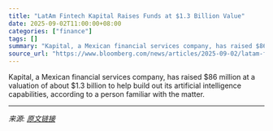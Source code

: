 ```yaml
---
title: "LatAm Fintech Kapital Raises Funds at $1.3 Billion Value"
date: 2025-09-02T11:00:00+08:00
categories: ["finance"]
tags: []
summary: "Kapital, a Mexican financial services company, has raised $86 million at a valuation of about $1.3 billion to help build out its artificial intelligence capabilities, according to a person familiar wi"
source_url: "https://www.bloomberg.com/news/articles/2025-09-02/latam-fintech-kapital-raises-funds-at-1-3-billion-value"
---
```


Kapital, a Mexican financial services company, has raised $86 million at a valuation of about $1.3 billion to help build out its artificial intelligence capabilities, according to a person familiar with the matter.

---

*来源: [原文链接](https://www.bloomberg.com/news/articles/2025-09-02/latam-fintech-kapital-raises-funds-at-1-3-billion-value)*
